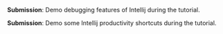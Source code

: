 <panel type="info" header="`W3.7a` Can explain debugging :star::star::star:" expanded no-close>
  <include src="../../book/ides/debugging/what/embed-inOtherContext.md" boilerplate />
</panel>

<panel type="info" header="`W3.7b` Can step through a program using a debugger :star::star::star:" expanded no-close>
  <include src="../../book/intellij/debuggingBasic/embed-inOtherContext.md" boilerplate />
  <panel header="{{glyphicon_folder_close}} Evidence" expanded>

**Submission**: Demo debugging features of Intellij during the tutorial.

  </panel>
</panel>

<panel type="success" header="`W3.7c` Can use some useful IDE productivity shortcuts :star::star::star::star:" expanded no-close>
  <include src="../../book/intellij/productivityShortcuts/embed-inOtherContext.md" boilerplate />
  <panel header="{{glyphicon_folder_close}} Evidence" expanded>

**Submission**: Demo some Intellij productivity shortcuts during the tutorial.

  </panel>
</panel>

